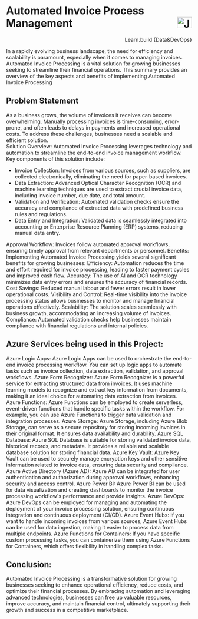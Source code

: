 # Automated Invoice Process Management  <a href="https://www.linkedin.com/in/janvi-choudhary-68a199225/" target="blank"><img align="right" src="https://raw.githubusercontent.com/rahuldkjain/github-profile-readme-generator/master/src/images/icons/Social/linked-in-alt.svg" alt="Janvi Choudhary" height="30" width="40" /></a>
<p align="right">Learn.build {Data&DevOps} </p>
<p>
  In a rapidly evolving business landscape, the need for efficiency and scalability is paramount, especially when it comes to managing invoices. Automated Invoice Processing is a vital solution for growing businesses seeking to streamline their financial operations. This summary provides an overview of the key aspects and benefits of implementing Automated Invoice Processing

## Problem Statement
As a business grows, the volume of invoices it receives can become overwhelming. Manually processing invoices is time-consuming, error-prone, and often leads to delays in payments and increased operational costs. To address these challenges, businesses need a scalable and efficient solution.<br>
Solution Overview: Automated Invoice Processing leverages technology and automation to streamline the end-to-end invoice management workflow.<br>
Key components of this solution include:
<ul>
  <li>Invoice Collection: Invoices from various sources, such as suppliers, are collected electronically, eliminating the need for paper-based invoices.</li>
  <li>Data Extraction: Advanced Optical Character Recognition (OCR) and machine learning techniques are used to extract crucial invoice data, including invoice number, due date, and total amount.</li>
  <li>Validation and Verification: Automated validation checks ensure the accuracy and compliance of extracted data with predefined business rules and regulations.</li>
  <li>Data Entry and Integration: Validated data is seamlessly integrated into accounting or Enterprise Resource Planning (ERP) systems, reducing manual data entry.</li>
</ul>





Approval Workflow: Invoices follow automated approval workflows, ensuring timely approval from relevant departments or personnel.
Benefits: Implementing Automated Invoice Processing yields several significant benefits for growing businesses:
Efficiency: Automation reduces the time and effort required for invoice processing, leading to faster payment cycles and improved cash flow.
Accuracy: The use of AI and OCR technology minimizes data entry errors and ensures the accuracy of financial records.
Cost Savings: Reduced manual labour and fewer errors result in lower operational costs.
Visibility and Control: Real-time visibility into the invoice processing status allows businesses to monitor and manage financial operations effectively.
Scalability: The solution scales seamlessly with business growth, accommodating an increasing volume of invoices.
Compliance: Automated validation checks help businesses maintain compliance with financial regulations and internal policies.

## Azure Services being used in this Project:
Azure Logic Apps: Azure Logic Apps can be used to orchestrate the end-to-end invoice processing workflow. You can set up logic apps to automate tasks such as invoice collection, data extraction, validation, and approval workflows.
Azure Form Recognizer: Azure Form Recognizer is a powerful service for extracting structured data from invoices. It uses machine learning models to recognize and extract key information from documents, making it an ideal choice for automating data extraction from invoices.
Azure Functions: Azure Functions can be employed to create serverless, event-driven functions that handle specific tasks within the workflow. For example, you can use Azure Functions to trigger data validation and integration processes.
Azure Storage: Azure Storage, including Azure Blob Storage, can serve as a secure repository for storing incoming invoices in their original format. It ensures data availability and durability.
Azure SQL Database: Azure SQL Database is suitable for storing validated invoice data, historical records, and metadata. It provides a reliable and scalable database solution for storing financial data.
Azure Key Vault: Azure Key Vault can be used to securely manage encryption keys and other sensitive information related to invoice data, ensuring data security and compliance.
Azure Active Directory (Azure AD): Azure AD can be integrated for user authentication and authorization during approval workflows, enhancing security and access control.
Azure Power BI: Azure Power BI can be used for data visualization and creating dashboards to monitor the invoice processing workflow's performance and provide insights.
Azure DevOps: Azure DevOps can be employed for managing and automating the deployment of your invoice processing solution, ensuring continuous integration and continuous deployment (CI/CD).
Azure Event Hubs: If you want to handle incoming invoices from various sources, Azure Event Hubs can be used for data ingestion, making it easier to process data from multiple endpoints.
Azure Functions for Containers: If you have specific custom processing tasks, you can containerize them using Azure Functions for Containers, which offers flexibility in handling complex tasks.

## Conclusion: 
Automated Invoice Processing is a transformative solution for growing businesses seeking to enhance operational efficiency, reduce costs, and optimize their financial processes. By embracing automation and leveraging advanced technologies, businesses can free up valuable resources, improve accuracy, and maintain financial control, ultimately supporting their growth and success in a competitive marketplace.

</p>

